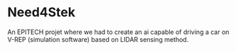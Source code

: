 # Need4Stek
An EPITECH projet where we had to create an ai capable of driving a car on V-REP (simulation software) based on LIDAR sensing method.
